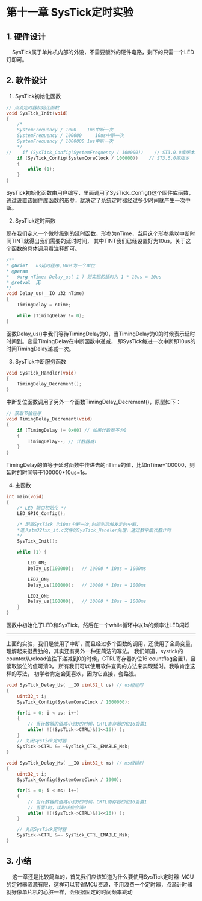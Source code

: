 # 第十一章 SysTick定时实验

## 1. 硬件设计

    SysTick属于单片机内部的外设，不需要额外的硬件电路，剩下的只需一个LED灯即可。

## 2. 软件设计

1. SysTick初始化函数

```c
// 点滴定时器初始化函数
void SysTick_Init(void)
{
    /* 
    SystemFrequency / 1000    1ms中断一次
    SystemFrequency / 100000     10us中断一次
    SystemFrequency / 1000000 1us中断一次
    */
//    if (SysTick_Config(SystemFrequency / 100000))    // ST3.0.0库版本
    if (SysTick_Config(SystemCoreClock / 100000))    // ST3.5.0库版本
    {  
        while (1);
    }
}
```

SysTick初始化函数由用户编写，里面调用了SysTick_Config()这个固件库函数， 通过设置该固件库函数的形参，就决定了系统定时器经过多少时间就产生一次中断。

2. SysTick定时函数

现在我们定义一个微秒级别的延时函数，形参为nTime，当用这个形参乘以中断时间TINT就得出我们需要的延时时间， 其中TINT我们已经设置好为10us。关于这个函数的具体调用看注释即可。

```c
/**
* @brief   us延时程序,10us为一个单位
* @param
*   @arg nTime: Delay_us( 1 ) 则实现的延时为 1 * 10us = 10us
* @retval  无
*/
void Delay_us(__IO u32 nTime)
{
    TimingDelay = nTime;

    while (TimingDelay != 0);
}
```

函数Delay_us()中我们等待TimingDelay为0，当TimingDelay为0的时候表示延时时间到。变量TimingDelay在中断函数中递减， 即SysTick每进一次中断即10us的时间TimingDelay递减一次。

3. SysTick中断服务函数

```c
void SysTick_Handler(void)
{
    TimingDelay_Decrement();
}
```

中断复位函数调用了另外一个函数TimingDelay_Decrement()，原型如下：

```c
// 获取节拍程序
void TimingDelay_Decrement(void)
{
    if (TimingDelay != 0x00) // 如果计数器不为0
    { 
        TimingDelay--; // 计数器减1
    }
}
```

TimingDelay的值等于延时函数中传进去的nTime的值，比如nTime=100000，则延时的时间等于100000*10us=1s。

4. 主函数

```c
int main(void)
{
    /* LED 端口初始化 */
    LED_GPIO_Config();

    /* 配置SysTick 为10us中断一次,时间到后触发定时中断，
    *进入stm32fxx_it.c文件的SysTick_Handler处理，通过数中断次数计时
    */
    SysTick_Init();

    while (1) {

        LED_ON;
        Delay_us(100000);   // 10000 * 10us = 1000ms

        LED2_ON;
        Delay_us(100000);   // 10000 * 10us = 1000ms

        LED3_ON;
        Delay_us(100000);   // 10000 * 10us = 1000ms
    }
}
```

函数中初始化了LED和SysTick，然后在一个while循环中以1s的频率让LED闪烁

---

上面的实验，我们是使用了中断，而且经过多个函数的调用，还使用了全局变量，理解起来挺费劲的，其实还有另外一种更简洁的写法。 我们知道，systick的counter从reload值往下递减到0的时候，CTRL寄存器的位16:countflag会置1，且读取该位的值可清0， 所有我们可以使用软件查询的方法来实现延时。我敢肯定这样的写法， 初学者肯定会更喜欢，因为它直接，套路浅。

```c
void SysTick_Delay_Us( __IO uint32_t us) // us级延时
{
    uint32_t i;
    SysTick_Config(SystemCoreClock / 1000000);

    for(i = 0; i < us; i++)
    {
        // 当计数器的值减小到0的时候，CRTL寄存器的位16会置1    
        while( !((SysTick->CTRL)&(1<<16)) );
    }
    // 关闭SysTick定时器
    SysTick->CTRL &= ~SysTick_CTRL_ENABLE_Msk;
}
```

```c
void SysTick_Delay_Ms( __IO uint32_t ms) // ms级延时
{
    uint32_t i;    
    SysTick_Config(SystemCoreClock / 1000);

    for(i = 0; i < ms; i++)
    {
        // 当计数器的值减小到0的时候，CRTL寄存器的位16会置1
        // 当置1时，读取该位会清0
        while( !((SysTick->CTRL)&(1<<16)) );
    }

    // 关闭SysTick定时器
    SysTick->CTRL &=~ SysTick_CTRL_ENABLE_Msk;
}
```

## 3. 小结

    这一章还是比较简单的，首先我们应该知道为什么要使用SysTick定时器-MCU的定时器资源有限，这样可以节省MCU资源，不用浪费一个定时器，点滴计时器就好像单片机的心脏一样，会根据固定的时间频率跳动
